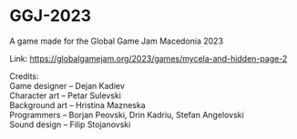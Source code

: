 # GGJ-2023

A game made for the Global Game Jam Macedonia 2023 <br>

Link: https://globalgamejam.org/2023/games/mycela-and-hidden-page-2 <br>

Credits: <br>
Game designer – Dejan Kadiev <br>
Character art – Petar Sulevski <br>
Background art – Hristina Mazneska <br>
Programmers – Borjan Peovski, Drin Kadriu, Stefan Angelovski <br>
Sound design – Filip Stojanovski <br>
